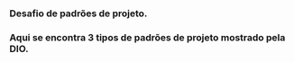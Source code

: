 ### Desafio de padrões de projeto.


### Aqui se encontra 3 tipos de padrões de projeto mostrado pela DIO.